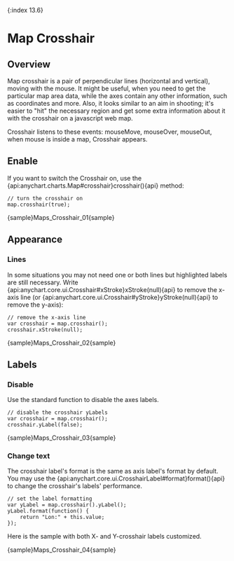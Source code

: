 {:index 13.6}
# Map Crosshair

## Overview

Map crosshair is a pair of perpendicular lines (horizontal and vertical), moving with the mouse. It might be useful, when you need to get the particular map area data, while the axes contain any other information, such as coordinates and more. Also, it looks similar to an aim in shooting; it's easier to "hit" the necessary region and get some extra information about it with the crosshair on a javascript web map.
  
Crosshair listens to these events: mouseMove, mouseOver, mouseOut, when mouse is inside a map, Crosshair appears.
 
## Enable           
 
If you want to switch the Crosshair on, use the {api:anychart.charts.Map#crosshair}crosshair(){api} method:

```
// turn the crosshair on
map.crosshair(true);
```
{sample}Maps\_Crosshair\_01{sample}

## Appearance

### Lines

In some situations you may not need one or both lines but highlighted labels are still necessary. Write {api:anychart.core.ui.Crosshair#xStroke}xStroke(null){api} to remove the x-axis line (or {api:anychart.core.ui.Crosshair#yStroke}yStroke(null){api} to remove the y-axis):

```
// remove the x-axis line
var crosshair = map.crosshair();
crosshair.xStroke(null); 
```
{sample}Maps\_Crosshair\_02{sample}

## Labels

### Disable

Use the standard function to disable the axes labels.

```
// disable the crosshair yLabels
var crosshair = map.crosshair();
crosshair.yLabel(false);
```
{sample}Maps\_Crosshair\_03{sample}

### Change text

The crosshair label's format is the same as axis label's format by default. You may use the {api:anychart.core.ui.CrosshairLabel#format}format(){api} to change the crosshair's labels' performance. 

```
// set the label formatting
var yLabel = map.crosshair().yLabel();
yLabel.format(function() {
	return "Lon:" + this.value;
});
```

Here is the sample with both X- and Y-crosshair labels customized.

{sample}Maps\_Crosshair\_04{sample}